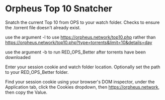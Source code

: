 # Orpheus Top 10 Snatcher
Snatch the current Top 10 from OPS to your watch folder. Checks to ensure the .torrent file doesn't already exist. 

use the argument -l to use https://orpheus.network/top10.php rather than https://orpheus.network/top10.php?type=torrents&limit=10&details=day

use the argument -b to run RED_OPS_Better after torrents have been downloaded

Enter your session cookie and watch folder location. Optionally set the path to your RED_OPS_Better folder. 

Find your session cookie using your browser's DOM inspector, under the Application tab, click the Cookies dropdown, then https://orpheus.network, then copy the Value. 
